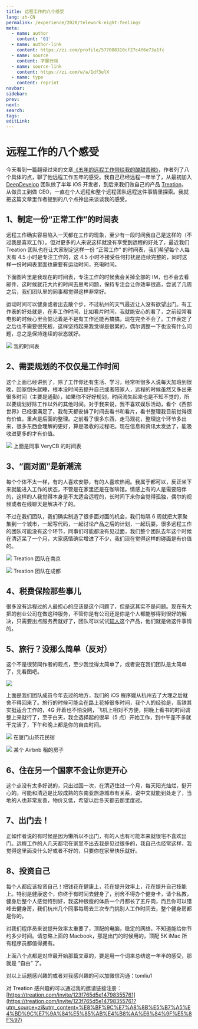```yaml
---
title: 远程工作的八个感受
lang: zh-CN
permalink: /experience/2020/telework-eight-feelings
meta:
  - name: author
    content: '61'
  - name: author-link
    content: https://zi.com/profile/577088310cf27c4f6e73a1fc
  - name: source
    content: 字里行间
  - name: source-link
    content: https://zi.com/w/a/1df3elX
  - name: type
    content: reprint
navbar:
sidebar:
prev:
next:
search:
tags:
editLink:
---
```

# 远程工作的八个感受

<copyright :meta="$frontmatter.meta" />

今天看到一篇翻译过来的文章[《五年的远程工作带给我的酸甜苦辣》](https://zhuanlan.zhihu.com/p/20775692)，作者列了八个具体的点，聊了他远程工作五年的感受。我自己已经远程一年半了，从最初加入 [DeepDevelop](http://deepdevelop.com/) 团队做了半年 iOS 开发者，到后来我们做自己的产品 [Treation](https://treation.com/invite/123f765d5e14798355761?utm_source=zi&utm_content=%E8%BF%9C%E7%A8%8B%E5%B7%A5%E4%BD%9C%E7%9A%84%E5%85%AB%E4%B8%AA%E6%84%9F%E5%8F%97)，从做员工到做 CEO，一直在个人远程和整个远程团队远程这件事情里探索。我就把这篇文章里作者提到的八个点拎出来谈谈我的感受。

## 1、制定一份“正常工作”的时间表
远程工作确实容易陷入一天都在工作的现象，至少有一段时间我自己是这样的（不过我是喜欢工作）。但对更多的人来说这样就没有享受到远程的好处了，最近我们 Treation 团队也在让大家制定这样一份 “正常工作” 的时间表，我们希望每个人每天有 4.5 小时是专注工作的，这 4.5 小时不接受任何打扰是连续完整的，同时这样一份时间表里面也需要有运动时间，充电时间。

下面图片里是我现在的时间表，专注工作的时候我会关掉全部的 IM，也不会去看邮件，这时候就花大片的时间去思考问题，保持专注会让你效率很高，尝试了几周之后，我们团队里的同事都觉得这样非常好。

运动时间可以健身或者出去散个步，不过杭州的天气最近让人没有欲望出门。有工作表的好处就是，在非工作时间，比如看片时间，我就能安心的看了，之前经常看电影的时候心里会惦记着是不是有工作还能再搞搞，现在完全不会了。工作表定了之后也不需要很死板，这样坚持起来我觉得是很累的，偶尔调整一下也没有什么问题，总之是保持连续的状态就好。

![](./tc.01.04.001/1.png)
我的时间表

## 2、需要规划的不仅仅是工作时间
这个上面已经讲到了，除了工作你还有生活、学习，经常听很多人说每天加班到很晚，回家倒头就睡，根本没时间去提升自己或者陪家人，远程的时候虽然又多出来很多时间（主要是通勤），如果你不好好规划，时间流失起来也是不知不觉的，所以要规划好除工作以外的其他时间。对于我来说，我不喜欢娱乐活动，看个《西部世界》已经很满足了，我每天都安排了时间去看书和看片，看书整理我目前觉得很有价值，重点是后面的整理。之前看了很多东西，走马观花，整理这个环节多出来，很多东西会理解的更好，算是吸收的过程吧。现在信息和资讯太发达了，能吸收进更多的才有价值。

![](./tc.01.04.001/2.png)
上面是同事 VeryCB 的时间表

## 3、“面对面”是新潮流
每个个体不太一样，有的人喜欢安静，有的人喜欢热闹。我属于都可以，反正坐下来就能进入工作的状态，不管是在家里还是在咖啡馆。情感上有的人是需要陪伴的，这样的人我觉得本身是不太适合远程的，长时间下来你会觉得孤独，偶尔的视频或者在线聊天是解决不了的。

不过在我们团队，我们确实制造了很多面对面的机会，我们每隔 6 周就把大家聚集到一个城市，一起写代码，一起讨论产品之后的计划，一起玩耍。很多远程工作的团队可能没有这个环节，同事们可能都没有见过面，我们整个团队去年这个时候在清迈呆了一个月，大家感情确实增进了不少，我们现在觉得这样的碰面是有价值的。

![](./tc.01.04.001/3.jpeg)
Treation 团队在南京

![](./tc.01.04.001/4.jpeg)
Treation 团队在成都

## 4、税费保险那些事儿
很多没有远程过的人最担心的应该是这个问题了，但是这其实不是问题。现在有大把的创业公司在做这种服务，不管你是有公司还是你是个人都能够得到很好的解决，只需要出点服务费就好了，团队可以试试[知人](http://zhirenhr.com/)这个产品，他们就是做这件事情的。

## 5、旅行？没那么简单（反对）
这个不是很赞同作者的观点，至少我觉得太简单了，或者说在我们团队是太简单了，先看图吧。

![](./tc.01.04.001/5.jpeg)

上面是我们团队成员今年去过的地方，我们的 iOS 程序媛从杭州去了大理之后就舍不得回来了。旅行的时候可能会在路上花掉很多时间，我个人的经验是，高铁其实挺适合工作的，4G 开着也不怕没网，飞机上相对不方便，把晚上看书的时间调整上来就行了，至于白天，我会选择起的很早（5 点）开始工作，到中午差不多就干完活了，下午和晚上都是你的自由时间。

![](./tc.01.04.001/6.jpeg)
在厦门山茶花民宿

![](./tc.01.04.001/7.jpeg)
某个 Airbnb 租的房子

## 6、住在另一个国家不会让你更开心
这个点没有太多好说的，只出过国一次，在清迈住过一个月，每天阳光灿烂，挺开心的。可能和清迈是比较成熟的东南亚旅游城市有关系，说中文就能到处走了，当地的人也非常友善，物价又低，希望以后冬天都去那里度过。

## 7、出门去！
正如作者说的有时候是因为懒所以不出门，有的人也有可能本来就很宅不喜欢出门。远程工作的人几天都宅在家里不出去我是见过很多的，我自己也经常这样，我觉得这里面没什么好或者不好的，只要你在家里快乐就好。

## 8、投资自己
每个人都应该投资自己！把钱花在健康上，花在提升效率上，花在提升自己技能上。特别是健康这个，你终于有时间去健身了，别舍不得办个健身卡，请个私教，健身后整个人感觉特别好，我这种很瘦的体质一个月都长了五斤肉，而且你可以错峰去健身房，我们杭州几个同事每周去三次专门挑别人工作时间去，整个健身房都是你的。

对我们程序员来说提升效率太重要了，顶配的电脑，稳定的网络，不知道能给你节约多少时间。请忽略上面的 Macbook，那是出门的时候用的，顶配 5K iMac 所有程序员都值得拥有。

上面八个点都是对应最开始那篇文章的，要是用一个词来总结这一年半的感受，那就是 “自由” 了。

对以上话题感兴趣的或者对我感兴趣的可以加微信沟通：tomliu1

对 Treation 感兴趣的可以通过我的邀请链接注册：[https://treation.com/invite/123f765d5e14798355761](https://treation.com/invite/123f765d5e14798355761?utm_source=zi&utm_content=%E8%BF%9C%E7%A8%8B%E5%B7%A5%E4%BD%9C%E7%9A%84%E5%85%AB%E4%B8%AA%E6%84%9F%E5%8F%97)